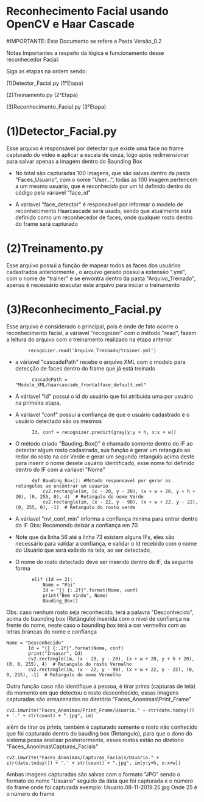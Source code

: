 # Reconhecimento Facial usando OpenCV e Haar Cascade

#IMPORTANTE: Este Documento se refere a Pasta Versão_0.2

Notas Importantes a respeito da lógica e funcionamento desse reconhecedor Facial:

Siga as etapas na ordem sendo:

(1)Detector_Facial.py (1°Etapa)

(2)Treinamento.py (2°Etapa)

(3)Reconhecimento_Facial.py (3°Etapa)


# (1)Detector_Facial.py
Esse arquivo é responsável por detectar que existe uma face no frame capturado do video
e aplicar a escala de cinza, logo após redimensionar para salvar apenas a imagem dentro do
Baunding Box

- No total são capturadas 100 imagens, que são salvas dentro da pasta "Faces_Usuario", com o
nome "User...", todas as 100 imagem pertencem a um mesmo usuário, que é reconhecido por um Id
definido dentro do código pela váriavel "face_id"

- A variavel "face_detector" é responsável por informar o modelo de reconhecimento Haarcascade
será usado, sendo que atualmente está definido como um reconhecedor de faces, onde qualquer rosto
dentro do frame será capturado

# (2)Treinamento.py
Esse arquivo possui a função de mapear todos as faces dos usuários cadastrados anteriormente
, o arquivo gerado possui a extensão ".yml", com o nome de "trainer" e se envontra dentro
da pasta "Arquivo_Treinado", apenas é necessário executar este arquivo para iniciar o treinamento


# (3)Reconhecimento_Facial.py
Esse arquivo é considerado o principal, pois é onde de fato ocorre o reconhecimento facial,
a váriavel "recognizer" com o método "read", fazem a leitura do arquivo com o treinamento realizado
na etapa anterior

            recognizer.read('Arquivo_Treinado/trainer.yml')

- a váriavel "cascadePath" recebe o arquivo XML com o modelo para detecção de faces dentro do frame
que já está treinado

            cascadePath = "Modelo_XML/haarcascade_frontalface_default.xml"

- A váriavel "Id" possui o id do usuário que foi atribuida uma por usuário na primeira etapa,

- A váriavel "conf" possui a confiança de que o usuário cadastrado e o usuário detectado são os mesmos

            Id, conf = recognizer.predict(gray[y:y + h, x:x + w])

- O método criado "Bauding_Box()" é chamado somente dentro do IF ao detectar algum rosto cadastrado, sua função é gerar um retangulo ao redor do rosto na cor Verde e gerar um segundo retangulo acima deste para inserir o nome desete usuário identificado, esse nome foi definido dentro do IF com a variavel "Nome"

            def Bauding_Box(): #Metodo responsavel por gerar os retangulos ao encontrar um usuario
                cv2.rectangle(im, (x - 20, y - 20), (x + w + 20, y + h + 20), (0, 255, 0), 4)  # Retangulo do nome Verde
                cv2.rectangle(im, (x - 22, y - 90), (x + w + 22, y - 22), (0, 255, 0), -1)  # Retangulo do rosto verde

- A váriavel "nvl_conf_min" informa a confiança minima para entrar dentro do IF
Obs: Recomendo deixar a confiança em 70

- Note que da linha 56 até a linha 73 existem alguns IFs, eles são necessário para validar a
confiança, e validar o Id recebido com o nome do Usuário que será exibido na tela, ao ser detectado,

- O nome do rosto detectado deve ser inserido dentro do IF, da seguinte forma

            elif (Id == 2):
                Nome = "Pai"
                Id = "{} {:.2f}".format(Nome, conf)
                print("Bem vindo", Nome)
                Bauding_Box()


Obs: caso nenhum rosto seja reconhecido, terá a palavra "Desconhecido", acima do baunding box (Retângulo)
inserida com o nivel de confiança na frente do nome, neste caso o baunding box terá a cor vermelha com as letras brancas do nome e confiança

	Nome = "Desconhecido"
            Id = "{} {:.2f}".format(Nome, conf)
            print("Invasor", Id)
            cv2.rectangle(im, (x - 20, y - 20), (x + w + 20, y + h + 20), (0, 0, 255), 4)  # Retangulo do rosto Vermelho
            cv2.rectangle(im, (x - 22, y - 90), (x + w + 22, y - 22), (0, 0, 255), -1)  # Retangulo do nome Vermelho

Outra função caso não identifique a pessoa, é tirar prints (capturas de tela) do momento em que detectou o rosto desconhecido, essas imagens capturadas são armazenadas no diretório "Faces_Anonimas\Print_Frame"

	cv2.imwrite("Faces_Anonimas/Print_Frame/Usuario." + str(date.today()) + '.' + str(count) + ".jpg", im)

além de tirar os prints, também é capturado somente o rosto não conhecido que foi capturado dentro do bauding box (Retangulo), para que o dono do sistema possa  analisar posteriormente, esses rostos estão no diretorio "Faces_Anonimas\Capturas_Faciais"

	cv2.imwrite("Faces_Anonimas/Capturas_Faciais/Usuario." + str(date.today()) + '.' + str(count) + ".jpg", im[y:y+h, x:x+w])

Ambas imagens capturadas são salvas com o formato "JPG" sendo o formato do nome "Usuario" seguido da data que foi capturada e o número do frame onde foi capturada
exemplo: Usuario.08-11-2019.25.jpg
Onde 25 é o número do frame





